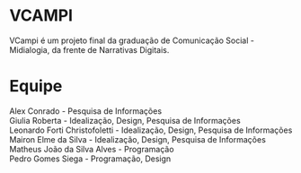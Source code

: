 # VCAMPI

VCampi é um projeto final da graduação de Comunicação Social - Midialogia, da frente de Narrativas Digitais. 

# Equipe
Alex Conrado - Pesquisa de Informações <br/>
Giulia Roberta - Idealização, Design, Pesquisa de Informações <br/>
Leonardo Forti Christofoletti - Idealização, Design, Pesquisa de Informações <br/>
Mairon Elme da Silva - Idealização, Design, Pesquisa de Informações <br/>
Matheus João da Silva Alves - Programação <br/>
Pedro Gomes Siega - Programação, Design <br/>
